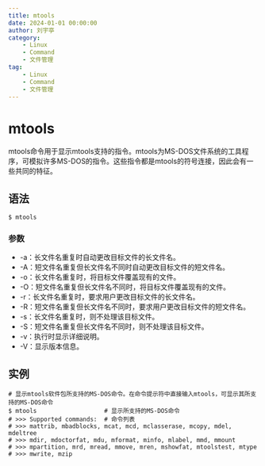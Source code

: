 ```yaml
---
title: mtools
date: 2024-01-01 00:00:00
author: 刘宇亭
category:
    - Linux
    - Command
    - 文件管理
tag:
    - Linux
    - Command
    - 文件管理
---
```

# mtools

mtools命令用于显示mtools支持的指令。mtools为MS-DOS文件系统的工具程序，可模拟许多MS-DOS的指令。这些指令都是mtools的符号连接，因此会有一些共同的特征。

## 语法

```shell
$ mtools
```

### 参数

- -a：长文件名重复时自动更改目标文件的长文件名。
- -A：短文件名重复但长文件名不同时自动更改目标文件的短文件名。
- -o：长文件名重复时，将目标文件覆盖现有的文件。
- -O：短文件名重复但长文件名不同时，将目标文件覆盖现有的文件。
- -r：长文件名重复时，要求用户更改目标文件的长文件名。
- -R：短文件名重复但长文件名不同时，要求用户更改目标文件的短文件名。
- -s：长文件名重复时，则不处理该目标文件。
- -S：短文件名重复但长文件名不同时，则不处理该目标文件。
- -v：执行时显示详细说明。
- -V：显示版本信息。

## 实例

```shell
# 显示mtools软件包所支持的MS-DOS命令。在命令提示符中直接输入mtools，可显示其所支持的MS-DOS命令
$ mtools                   # 显示所支持的MS-DOS命令
# >>> Supported commands:  # 命令列表
# >>> mattrib, mbadblocks, mcat, mcd, mclasserase, mcopy, mdel, mdeltree
# >>> mdir, mdoctorfat, mdu, mformat, minfo, mlabel, mmd, mmount
# >>> mpartition, mrd, mread, mmove, mren, mshowfat, mtoolstest, mtype
# >>> mwrite, mzip
```
